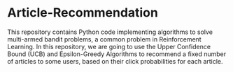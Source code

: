 # Article-Recommendation
This repository contains Python code implementing algorithms to solve multi-armed bandit problems, a common problem in Reinforcement Learning. In this repository, we are going to use the Upper Confidence Bound (UCB) and Epsilon-Greedy Algorithms to recommend a fixed number of articles to some users, based on their click probabilities for each article.

